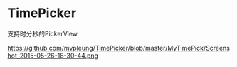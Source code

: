 # TimePicker
支持时分秒的PickerView

https://github.com/mvpleung/TimePicker/blob/master/MyTimePick/Screenshot_2015-05-26-18-30-44.png
